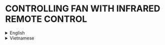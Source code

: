 # CONTROLLING FAN WITH INFRARED REMOTE CONTROL

<details>
  <summary>English</summary>
  <p>
  <hr>
  </p>
</details>

<details>
    <summary>Vietnamese</summary>
    - Sử dụng điều khiển quạt Panasonic để điều khiển động cơ điện một chiều<br>
    - Điều khiển gồm 5 nút: OFF/ON, SPEED, RHYTHM, OSCIL., TIMER<br>
    - Các tín hiệu được mã hóa như sau<br>
    <ul>
      <li>OFF/ON: 0x43430E7F</li>
      <li>SPEED: 0x54511082</li>
      <li>RHYTHM: 0x705C5422</li>
      <li>OSCIL.: 0xE6F839DE</li>
      <li>TIMER: 0x1E11AAFE</li>
    </ul>
    - Các chức năng<br>
    <ul>
      <li>OFF/ON: Bật/tắt động cơ</li>
      <li>SPEED: Tăng tốc độ (3 tốc độ)</li>
      <li>RHYTHM: Tốc độ tăng dần đến MAX_SPEED rồi lặp lại</li>
      <li>OSCIL.: Đổi chiều động cơ</li>
      <li>TIMER: Hẹn giờ tắt động cơ</li>
    </ul>
    - Một số lưu ý<br>
    <ul>
      <li>Các chức năng chỉ có tác dụng sau khi bấm ON</li>
      <li>Sau khi bấm OFF, các chức năng bị tắt (Ví dụ: timer trước đó sẽ không hoạt động khi bấm ON lại)</li>
    </ul>
    - Cần cải thiện<br>
    <ul>
      <li>Khi động cơ tắt do chế độ hẹn giờ, cần bấm ON 2 lần để khởi động lại, trong đó lần bấm ON thứ nhất là tắt nguồn</li>
      <li>--> Cải thiện bằng cách gửi ngược lại trạng thái "power" từ slave đến master, để lần bấm ON tiếp theo khởi động LED</li>
    </ul>
    <hr>
</details>

